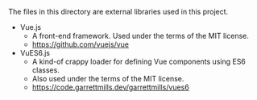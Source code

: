The files in this directory are external libraries used in this project.

- Vue.js
    - A front-end framework. Used under the terms of the MIT license.
    - https://github.com/vuejs/vue
- VuES6.js
    - A kind-of crappy loader for defining Vue components using ES6 classes.
    - Also used under the terms of the MIT license.
    - https://code.garrettmills.dev/garrettmills/vues6
